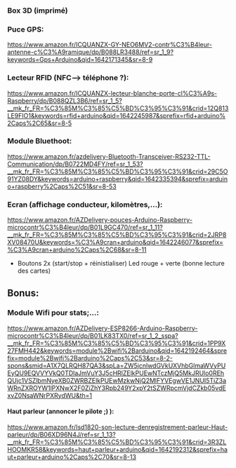 ### Box 3D (imprimé)

### Puce GPS:
https://www.amazon.fr/ICQUANZX-GY-NEO6MV2-contr%C3%B4leur-antenne-c%C3%A9ramique/dp/B088LR3488/ref=sr_1_9?keywords=Gps+Arduino&qid=1642171345&sr=8-9

### Lecteur RFID (NFC--> téléphone ?):
https://www.amazon.fr/ICQUANZX-lecteur-blanche-porte-cl%C3%A9s-Raspberry/dp/B088QZL3B6/ref=sr_1_5?__mk_fr_FR=%C3%85M%C3%85%C5%BD%C3%95%C3%91&crid=12Q813LE9FIO1&keywords=rfid+arduino&qid=1642245987&sprefix=rfid+arduino%2Caps%2C65&sr=8-5

### Module Bluethoot:
https://www.amazon.fr/azdelivery-Bluetooth-Transceiver-RS232-TTL-Communication/dp/B0722MD4FY/ref=sr_1_53?__mk_fr_FR=%C3%85M%C3%85%C5%BD%C3%95%C3%91&crid=29C5O91YZ08DY&keywords=arduino+raspberry&qid=1642335394&sprefix=arduino+raspberry%2Caps%2C51&sr=8-53

### Ecran (affichage conducteur, kilomètres,...):
https://www.amazon.fr/AZDelivery-pouces-Arduino-Raspberry-microcontr%C3%B4leur/dp/B01L9GC470/ref=sr_1_11?__mk_fr_FR=%C3%85M%C3%85%C5%BD%C3%95%C3%91&crid=2JRP8XV08470U&keywords=%C3%A9cran+arduino&qid=1642246077&sprefix=%C3%A9cran+arduino%2Caps%2C68&sr=8-11

- Boutons 2x (start/stop + réinistialiser)
Led rouge + verte (bonne lecture des cartes)



## Bonus:

### Module Wifi pour stats;...:
https://www.amazon.fr/AZDelivery-ESP8266-Arduino-Raspberry-microcontr%C3%B4leur/dp/B01LK83TX0/ref=sr_1_2_sspa?__mk_fr_FR=%C3%85M%C3%85%C5%BD%C3%95%C3%91&crid=1PP9X27FMH442&keywords=module%2Bwifi%2Barduino&qid=1642192464&sprefix=module%2Bwifi%2Barduino%2Caps%2C53&sr=8-2-spons&smid=A1X7QLRQH87QA3&spLa=ZW5jcnlwdGVkUXVhbGlmaWVyPUEyQU9EQVVYVkQ0TDlaJmVuY3J5cHRlZElkPUEwNTczMjQ5MkJRUlo0REhQUjc1VSZlbmNyeXB0ZWRBZElkPUEwMzkwNjQ2MlFYVEgwVE1JNUI5TiZ3aWRnZXROYW1lPXNwX2F0ZiZhY3Rpb249Y2xpY2tSZWRpcmVjdCZkb05vdExvZ0NsaWNrPXRydWU&th=1

#### Haut parleur (annoncer le pilote ;) ):
https://www.amazon.fr/Isd1820-son-lecture-denregistrement-parleur-Haut-parleur/dp/B06XD96N4J/ref=sr_1_13?__mk_fr_FR=%C3%85M%C3%85%C5%BD%C3%95%C3%91&crid=3R3ZLHOOMKR58&keywords=haut+parleur+arduino&qid=1642192312&sprefix=haut+parleur+arduino%2Caps%2C70&sr=8-13

